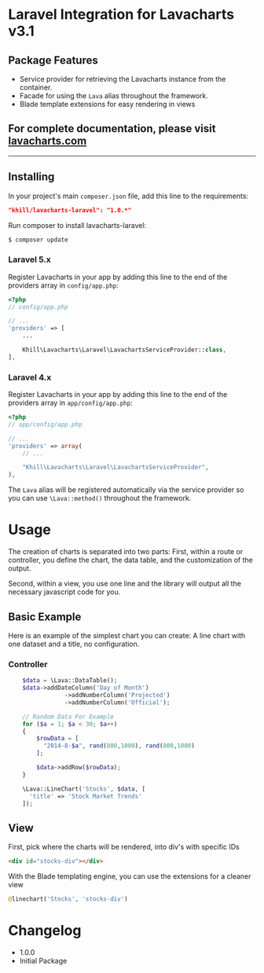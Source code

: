 # Laravel Integration for Lavacharts v3.1

## Package Features
- Service provider for retrieving the Lavacharts instance from the container.
- Facade for using the ```Lava``` alias throughout the framework.
- Blade template extensions for easy rendering in views

## For complete documentation, please visit [lavacharts.com](http://lavacharts.com/)

---

## Installing
In your project's main ```composer.json``` file, add this line to the requirements:
```json
"khill/lavacharts-laravel": "1.0.*"
```
Run composer to install lavacharts-laravel:
```bash
$ composer update
```

### Laravel 5.x
Register Lavacharts in your app by adding this line to the end of the providers array in ```config/app.php```:
```php
<?php
// config/app.php

// ...
'providers' => [
    ...

    Khill\Lavacharts\Laravel\LavachartsServiceProvider::class,
],
```

### Laravel 4.x
Register Lavacharts in your app by adding this line to the end of the providers array in ```app/config/app.php```:

```php
<?php
// app/config/app.php

// ...
'providers' => array(
    // ...

    "Khill\Lavacharts\Laravel\LavachartsServiceProvider",
),
```
The ```Lava``` alias will be registered automatically via the service provider so you can use ```\Lava::method()``` throughout the framework.


# Usage
The creation of charts is separated into two parts:
First, within a route or controller, you define the chart, the data table, and the customization of the output.

Second, within a view, you use one line and the library will output all the necessary javascript code for you.

## Basic Example
Here is an example of the simplest chart you can create: A line chart with one dataset and a title, no configuration.

### Controller
```php
    $data = \Lava::DataTable();
    $data->addDateColumn('Day of Month')
                ->addNumberColumn('Projected')
                ->addNumberColumn('Official');

    // Random Data For Example
    for ($a = 1; $a < 30; $a++)
    {
        $rowData = [
          "2014-8-$a", rand(800,1000), rand(800,1000)
        ];

        $data->addRow($rowData);
    }

    \Lava::LineChart('Stocks', $data, [
      'title' => 'Stock Market Trends'
    ]);
```

## View
First, pick where the charts will be rendered, into div's with specific IDs
```html
<div id="stocks-div"></div>
```

With the Blade templating engine, you can use the extensions for a cleaner view
```php
@linechart('Stocks', 'stocks-div')
```

# Changelog
 - 1.0.0
  - Initial Package
